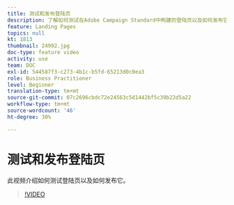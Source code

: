 ```yaml
---
title: 测试和发布登陆页
description: 了解如何测试在Adobe Campaign Standard中构建的登陆页以及如何发布它。
feature: Landing Pages
topics: null
kt: 1813
thumbnail: 24992.jpg
doc-type: feature video
activity: use
team: DOC
exl-id: 544587f3-c273-4b1c-b5fd-65213d0c0ea3
role: Business Practitioner
level: Beginner
translation-type: tm+mt
source-git-commit: 07c2696cbdc72e24563c5d1442bf5c39b22d5a22
workflow-type: tm+mt
source-wordcount: '46'
ht-degree: 30%

---
```


# 测试和发布登陆页

此视频介绍如何测试登陆页以及如何发布它。

>[!VIDEO](https://video.tv.adobe.com/v/24092?quality=12)
